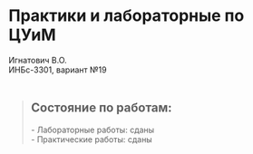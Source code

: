 # Практики и лабораторные по ЦУиМ
Игнатович В.О.<br/>ИНБс-3301, вариант №19
<br/><br/>
> <h2>Состояние по работам:</h2>
> - Лабораторные работы: сданы</br>
> - Практические работы: сданы
